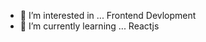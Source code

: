 
- 👀 I’m interested in ... Frontend Devlopment
- 🌱 I’m currently learning ... Reactjs


<!---
shelkesanket/shelkesanket is a ✨ special ✨ repository because its `README.md` (this file) appears on your GitHub profile.
You can click the Preview link to take a look at your changes.
--->
